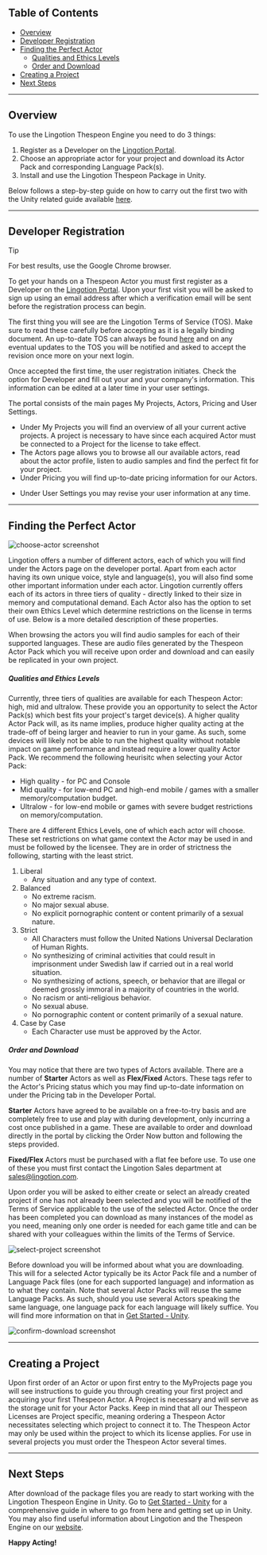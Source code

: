 
## Table of Contents


- [Overview](#overview)
- [Developer Registration](#developer-registration)
- [Finding the Perfect Actor](#finding-the-perfect-actor)
	- [Qualities and Ethics Levels](#qualities-and-ethics-levels)
	- [Order and Download](#order-and-download)
- [Creating a Project](#creating-a-project)
- [Next Steps](#next-steps)

---
## Overview
To use the Lingotion Thespeon Engine you need to do 3 things:
1. Register as a Developer on the [Lingotion Portal](https://portal.lingotion.com).
2. Choose an appropriate actor for your project and download its Actor Pack and corresponding Language Pack(s). 
3. Install and use the Lingotion Thespeon Package in Unity.

Below follows a step-by-step guide on how to carry out the first two with the Unity related guide available [here](./get-started-unity.md).

--- 
## Developer Registration

> [!TIP]
> For best results, use the Google Chrome browser.


To get your hands on a Thespeon Actor you must first register as a Developer on the [Lingotion Portal](https://portal.lingotion.com). Upon your first visit you will be asked to sign up using an email address after which a verification email will be sent before the registration process can begin. 

The first thing you will see are the Lingotion Terms of Service (TOS). Make sure to read these carefully before accepting as it is a legally binding document. An up-to-date TOS can always be found [here](https://portal.lingotion.com/termsofservice) and on any eventual updates to the TOS you will be notified and asked to accept the revision once more on your next login.

Once accepted the first time, the user registration initiates. Check the option for Developer and fill out your and your company's information. This information can be edited at a later time in your user settings. 

The portal consists of the main pages My Projects, Actors, Pricing and User Settings. 
- Under My Projects you will find an overview of all your current active projects. A project is necessary to have since each acquired Actor must be connected to a Project for the license to take effect. 
- The Actors page allows you to browse all our available actors, read about the actor profile, listen to audio samples and find the perfect fit for your project.
- Under Pricing you will find up-to-date pricing information for our Actors.
* Under User Settings you may revise your user information at any time.



---
## Finding the Perfect Actor

![choose-actor screenshot](./data/choose-actor.png?raw=true "choose-actor screenshot")

Lingotion offers a number of different actors, each of which you will find under the Actors page on the developer portal. Apart from each actor having its own unique voice, style and language(s), you will also find some other important information under each actor. Lingotion currently offers each of its actors in three tiers of quality - directly linked to their size in memory and computational demand. Each Actor also has the option to set their own Ethics Level which determine restrictions on the license in terms of use. Below is a more detailed description of these properties. 

When browsing the actors you will find audio samples for each of their supported languages. These are audio files generated by the Thespeon Actor Pack which you will receive upon order and download and can easily be replicated in your own project.

##### Qualities and Ethics Levels
Currently, three tiers of qualities are available for each Thespeon Actor: high, mid and ultralow. These provide you an opportunity to select the Actor Pack(s) which best fits your project's target device(s). A higher quality Actor Pack will, as its name implies, produce higher quality acting at the trade-off of being larger and heavier to run in your game. As such, some devices will likely not be able to run the highest quality without notable impact on game performance and instead require a lower quality Actor Pack. We recommend the following heurisitc when selecting your Actor Pack:

- High quality - for PC and Console
- Mid quality - for low-end PC and high-end mobile / games with a smaller memory/computation budget.
- Ultralow - for low-end mobile or games with severe budget restrictions on memory/computation.

There are 4 different Ethics Levels, one of which each actor will choose. These set restrictions on what game context the Actor may be used in and must be followed by the licensee. They are in order of strictness the following, starting with the least strict. 

1. Liberal
	- Any situation and any type of context.
2. Balanced
	- No extreme racism.
	- No major sexual abuse.
	- No explicit pornographic content or content primarily of a sexual nature.
3. Strict
	- All Characters must follow the United Nations Universal Declaration of Human Rights.
	- No synthesizing of criminal activities that could result in imprisonment under Swedish law if carried out in a real world situation.
	- No synthesizing of actions, speech, or behavior that are illegal or deemed grossly immoral in a majority of countries in the world.
	- No racism or anti-religious behavior.
	- No sexual abuse.
	- No pornographic content or content primarily of a sexual nature.
4. Case by Case
	- Each Character use must be approved by the Actor.

##### Order and Download
You may notice that there are two types of Actors available. There are a number of **Starter** Actors as well as **Flex/Fixed** Actors. These tags refer to the Actor's Pricing status which you may find up-to-date information on under the Pricing tab in the Developer Portal. 

**Starter** Actors have agreed to be available on a free-to-try basis and are completely free to use and play with during development, only incurring a cost once published in a game. These are available to order and download directly in the portal by clicking the Order Now button and following the steps provided. 

**Fixed/Flex** Actors must be purchased with a flat fee before use. To use one of these you must first contact the Lingotion Sales department at sales@lingotion.com.

Upon order you will be asked  to either create or select an already created project if one has not already been selected and you will be notified of the Terms of Service applicable to the use of the selected Actor. Once the order has been completed you can download as many instances of the model as you need, meaning only one order is needed for each game title and can be shared with your colleagues within the limits of the Terms of Service. 

![select-project screenshot](./data/select-project.png?raw=true "select-project screenshot")

Before download you will be informed about what you are downloading. This will for a selected Actor typically be its Actor Pack file and a number of Language Pack files (one for each supported language) and information as to what they contain. Note that several Actor Packs will reuse the same Language Packs. As such, should you use several Actors speaking the same language, one language pack for each language will likely suffice. You will find more information on that in [Get Started - Unity](./get-started-unity.md). 

![confirm-download screenshot](./data/confirm-download.png?raw=true "confirm-download screenshot")


---
## Creating a Project

Upon first order of an Actor or upon first entry to the MyProjects page you will see instructions to guide you through creating your first project and acquiring your first Thespeon Actor. A Project is necessary and will serve as the storage unit for your Actor Packs. Keep in mind that all our Thespeon Licenses are Project specific, meaning ordering a Thespeon Actor necessitates selecting which project to connect it to. The Thespeon Actor may only be used within the project to which its license applies. For use in several projects you must order the Thespeon Actor several times. 

---
## Next Steps

After download of the package files you are ready to start working with the Lingotion Thespeon Engine in Unity. Go to [Get Started - Unity](./get-started-unity.md) for a comprehensive guide in where to go from here and getting set up in Unity. You may also find useful information about Lingotion and the Thespeon Engine on our [website](https://lingotion.com ). 

**Happy Acting!**



